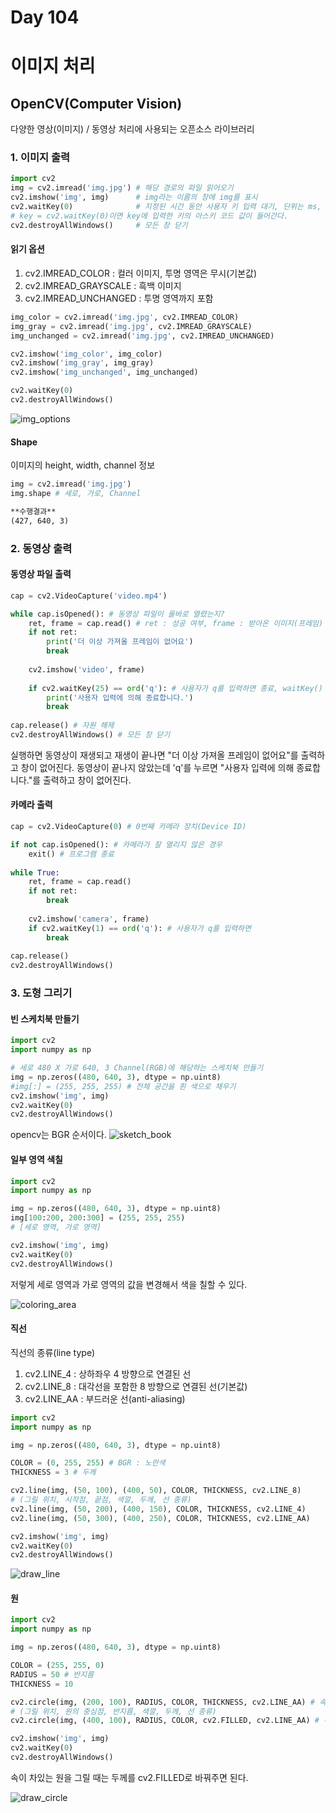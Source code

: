 # Day 104
# 이미지 처리
## OpenCV(Computer Vision)
다양한 영상(이미지) / 동영상 처리에 사용되는 오픈소스 라이브러리

### 1. 이미지 출력
```python
import cv2
img = cv2.imread('img.jpg') # 해당 경로의 파일 읽어오기
cv2.imshow('img', img)      # img라는 이름의 창에 img를 표시
cv2.waitKey(0)              # 지정된 시간 동안 사용자 키 입력 대기, 단위는 ms, 0이면 계속 대기
# key = cv2.waitKey(0)이면 key에 입력한 키의 아스키 코드 값이 들어간다.
cv2.destroyAllWindows()     # 모든 창 닫기
```
#### 읽기 옵션
1. cv2.IMREAD_COLOR : 컬러 이미지, 투명 영역은 무시(기본값)
2. cv2.IMREAD_GRAYSCALE : 흑백 이미지
3. cv2.IMREAD_UNCHANGED : 투명 영역까지 포함
```python
img_color = cv2.imread('img.jpg', cv2.IMREAD_COLOR)
img_gray = cv2.imread('img.jpg', cv2.IMREAD_GRAYSCALE)
img_unchanged = cv2.imread('img.jpg', cv2.IMREAD_UNCHANGED)

cv2.imshow('img_color', img_color)
cv2.imshow('img_gray', img_gray)
cv2.imshow('img_unchanged', img_unchanged)

cv2.waitKey(0)
cv2.destroyAllWindows()
```
![img_options](https://user-images.githubusercontent.com/38313522/150671774-6ac7678e-90b4-4eef-adaf-6efac339b3bc.PNG)

#### Shape
이미지의 height, width, channel 정보
```python
img = cv2.imread('img.jpg')
img.shape # 세로, 가로, Channel
```
```markdown
**수행결과**
(427, 640, 3)
```

### 2. 동영상 출력
#### 동영상 파일 출력
```python
cap = cv2.VideoCapture('video.mp4')

while cap.isOpened(): # 동영상 파일이 올바로 열렸는지?
    ret, frame = cap.read() # ret : 성공 여부, frame : 받아온 이미지(프레임)
    if not ret:
        print('더 이상 가져올 프레임이 없어요')
        break
    
    cv2.imshow('video', frame)
    
    if cv2.waitKey(25) == ord('q'): # 사용자가 q를 입력하면 종료, waitKey() 안의 숫자를 변경하면 동영상 속도도 변경됨
        print('사용자 입력에 의해 종료합니다.')
        break
        
cap.release() # 자원 해제
cv2.destroyAllWindows() # 모든 창 닫기
```
실행하면 동영상이 재생되고 재생이 끝나면 "더 이상 가져올 프레임이 없어요"를 출력하고 창이 없어진다. 동영상이 끝나지 않았는데 'q'를 누르면 "사용자 입력에 의해 종료합니다."를 출력하고 창이 없어진다.

#### 카메라 출력
```python
cap = cv2.VideoCapture(0) # 0번째 카메라 장치(Device ID)

if not cap.isOpened(): # 카메라가 잘 열리지 않은 경우
    exit() # 프로그램 종료
    
while True:
    ret, frame = cap.read()
    if not ret:
        break
    
    cv2.imshow('camera', frame)
    if cv2.waitKey(1) == ord('q'): # 사용자가 q를 입력하면
        break
        
cap.release()
cv2.destroyAllWindows()
```

### 3. 도형 그리기
#### 빈 스케치북 만들기
```python
import cv2
import numpy as np

# 세로 480 X 가로 640, 3 Channel(RGB)에 해당하는 스케치북 만들기
img = np.zeros((480, 640, 3), dtype = np.uint8)
#img[:] = (255, 255, 255) # 전체 공간을 흰 색으로 채우기
cv2.imshow('img', img)
cv2.waitKey(0)
cv2.destroyAllWindows()
```
opencv는 BGR 순서이다.
![sketch_book](https://user-images.githubusercontent.com/38313522/150672456-61f84fac-562a-41a2-81dd-e7d2d555956b.PNG)
#### 일부 영역 색칠
```python
import cv2
import numpy as np

img = np.zeros((480, 640, 3), dtype = np.uint8)
img[100:200, 200:300] = (255, 255, 255)
# [세로 영역, 가로 영역]

cv2.imshow('img', img)
cv2.waitKey(0)
cv2.destroyAllWindows()
```
저렇게 세로 영역과 가로 영역의 값을 변경해서 색을 칠할 수 있다.

![coloring_area](https://user-images.githubusercontent.com/38313522/150672515-643b3193-fcbf-48a8-87a9-35e52cdd7f37.PNG)
#### 직선
직선의 종류(line type)
1. cv2.LINE_4 : 상하좌우 4 방향으로 연결된 선
2. cv2.LINE_8 : 대각선을 포함한 8 방향으로 연결된 선(기본값)
3. cv2.LINE_AA : 부드러운 선(anti-aliasing)
```python
import cv2
import numpy as np

img = np.zeros((480, 640, 3), dtype = np.uint8)

COLOR = (0, 255, 255) # BGR : 노란색
THICKNESS = 3 # 두께

cv2.line(img, (50, 100), (400, 50), COLOR, THICKNESS, cv2.LINE_8) 
# (그릴 위치, 시작점, 끝점, 색깔, 두께, 선 종류)
cv2.line(img, (50, 200), (400, 150), COLOR, THICKNESS, cv2.LINE_4)
cv2.line(img, (50, 300), (400, 250), COLOR, THICKNESS, cv2.LINE_AA)

cv2.imshow('img', img)
cv2.waitKey(0)
cv2.destroyAllWindows()
```
![draw_line](https://user-images.githubusercontent.com/38313522/150672740-e38af0a5-022f-4239-9a02-9130e275cc99.PNG)

#### 원
```python
import cv2
import numpy as np

img = np.zeros((480, 640, 3), dtype = np.uint8)

COLOR = (255, 255, 0)
RADIUS = 50 # 반지름
THICKNESS = 10

cv2.circle(img, (200, 100), RADIUS, COLOR, THICKNESS, cv2.LINE_AA) # 속이 빈 원
# (그릴 위치, 원의 중심점, 반지름, 색깔, 두께, 선 종류)
cv2.circle(img, (400, 100), RADIUS, COLOR, cv2.FILLED, cv2.LINE_AA) # 속이 찬 원

cv2.imshow('img', img)
cv2.waitKey(0)
cv2.destroyAllWindows()
```
속이 차있는 원을 그릴 때는 두께를 cv2.FILLED로 바꿔주면 된다.

![draw_circle](https://user-images.githubusercontent.com/38313522/150672927-7147ae62-3cdb-4fec-86d5-7315be438cc0.PNG)
